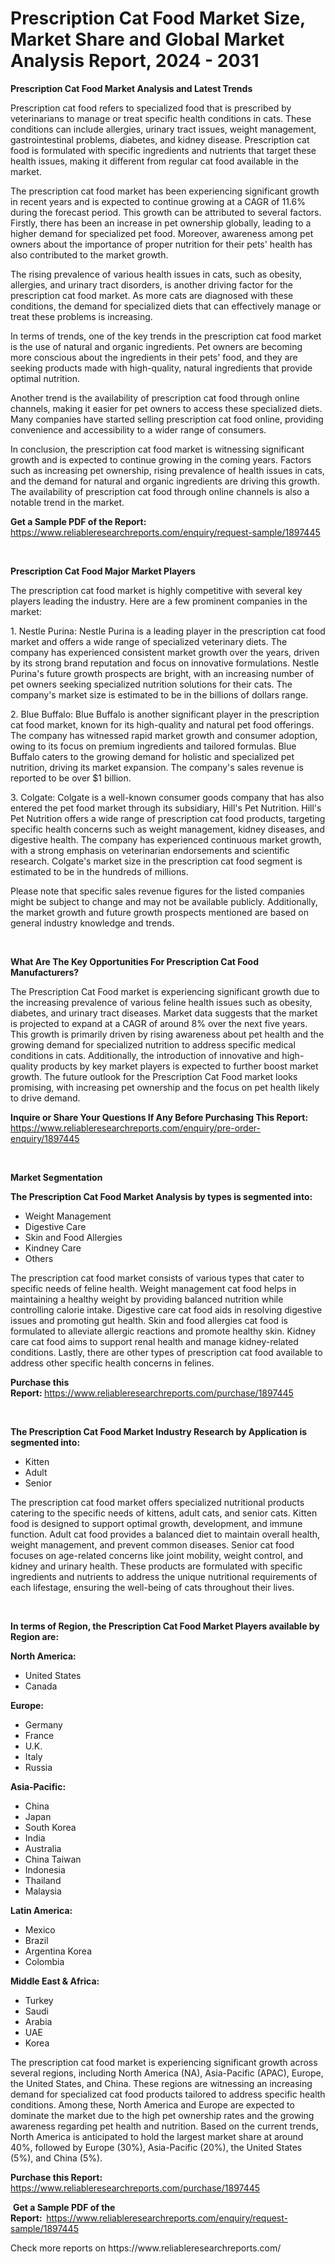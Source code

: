 <p><h1>Prescription Cat Food Market Size, Market Share and Global Market Analysis Report, 2024 - 2031</h1></p><p><strong>Prescription Cat Food Market Analysis and Latest Trends</strong></p>
<p><p>Prescription cat food refers to specialized food that is prescribed by veterinarians to manage or treat specific health conditions in cats. These conditions can include allergies, urinary tract issues, weight management, gastrointestinal problems, diabetes, and kidney disease. Prescription cat food is formulated with specific ingredients and nutrients that target these health issues, making it different from regular cat food available in the market.</p><p>The prescription cat food market has been experiencing significant growth in recent years and is expected to continue growing at a CAGR of 11.6% during the forecast period. This growth can be attributed to several factors. Firstly, there has been an increase in pet ownership globally, leading to a higher demand for specialized pet food. Moreover, awareness among pet owners about the importance of proper nutrition for their pets' health has also contributed to the market growth.</p><p>The rising prevalence of various health issues in cats, such as obesity, allergies, and urinary tract disorders, is another driving factor for the prescription cat food market. As more cats are diagnosed with these conditions, the demand for specialized diets that can effectively manage or treat these problems is increasing.</p><p>In terms of trends, one of the key trends in the prescription cat food market is the use of natural and organic ingredients. Pet owners are becoming more conscious about the ingredients in their pets' food, and they are seeking products made with high-quality, natural ingredients that provide optimal nutrition.</p><p>Another trend is the availability of prescription cat food through online channels, making it easier for pet owners to access these specialized diets. Many companies have started selling prescription cat food online, providing convenience and accessibility to a wider range of consumers.</p><p>In conclusion, the prescription cat food market is witnessing significant growth and is expected to continue growing in the coming years. Factors such as increasing pet ownership, rising prevalence of health issues in cats, and the demand for natural and organic ingredients are driving this growth. The availability of prescription cat food through online channels is also a notable trend in the market.</p></p>
<p><strong>Get a Sample PDF of the Report:&nbsp;</strong> <a href="https://www.reliableresearchreports.com/enquiry/request-sample/1897445">https://www.reliableresearchreports.com/enquiry/request-sample/1897445</a></p>
<p>&nbsp;</p>
<p><strong>Prescription Cat Food Major Market Players</strong></p>
<p><p>The prescription cat food market is highly competitive with several key players leading the industry. Here are a few prominent companies in the market:</p><p>1. Nestle Purina: Nestle Purina is a leading player in the prescription cat food market and offers a wide range of specialized veterinary diets. The company has experienced consistent market growth over the years, driven by its strong brand reputation and focus on innovative formulations. Nestle Purina's future growth prospects are bright, with an increasing number of pet owners seeking specialized nutrition solutions for their cats. The company's market size is estimated to be in the billions of dollars range.</p><p>2. Blue Buffalo: Blue Buffalo is another significant player in the prescription cat food market, known for its high-quality and natural pet food offerings. The company has witnessed rapid market growth and consumer adoption, owing to its focus on premium ingredients and tailored formulas. Blue Buffalo caters to the growing demand for holistic and specialized pet nutrition, driving its market expansion. The company's sales revenue is reported to be over $1 billion.</p><p>3. Colgate: Colgate is a well-known consumer goods company that has also entered the pet food market through its subsidiary, Hill's Pet Nutrition. Hill's Pet Nutrition offers a wide range of prescription cat food products, targeting specific health concerns such as weight management, kidney diseases, and digestive health. The company has experienced continuous market growth, with a strong emphasis on veterinarian endorsements and scientific research. Colgate's market size in the prescription cat food segment is estimated to be in the hundreds of millions.</p><p>Please note that specific sales revenue figures for the listed companies might be subject to change and may not be available publicly. Additionally, the market growth and future growth prospects mentioned are based on general industry knowledge and trends.</p></p>
<p>&nbsp;</p>
<p><strong>What Are The Key Opportunities For Prescription Cat Food Manufacturers?</strong></p>
<p><p>The Prescription Cat Food market is experiencing significant growth due to the increasing prevalence of various feline health issues such as obesity, diabetes, and urinary tract diseases. Market data suggests that the market is projected to expand at a CAGR of around 8% over the next five years. This growth is primarily driven by rising awareness about pet health and the growing demand for specialized nutrition to address specific medical conditions in cats. Additionally, the introduction of innovative and high-quality products by key market players is expected to further boost market growth. The future outlook for the Prescription Cat Food market looks promising, with increasing pet ownership and the focus on pet health likely to drive demand.</p></p>
<p><strong>Inquire or Share Your Questions If Any Before Purchasing This Report:</strong> <a href="https://www.reliableresearchreports.com/enquiry/pre-order-enquiry/1897445">https://www.reliableresearchreports.com/enquiry/pre-order-enquiry/1897445</a></p>
<p>&nbsp;</p>
<p><strong>Market Segmentation</strong></p>
<p><strong>The Prescription Cat Food Market Analysis by types is segmented into:</strong></p>
<p><ul><li>Weight Management</li><li>Digestive Care</li><li>Skin and Food Allergies</li><li>Kindney Care</li><li>Others</li></ul></p>
<p><p>The prescription cat food market consists of various types that cater to specific needs of feline health. Weight management cat food helps in maintaining a healthy weight by providing balanced nutrition while controlling calorie intake. Digestive care cat food aids in resolving digestive issues and promoting gut health. Skin and food allergies cat food is formulated to alleviate allergic reactions and promote healthy skin. Kidney care cat food aims to support renal health and manage kidney-related conditions. Lastly, there are other types of prescription cat food available to address other specific health concerns in felines.</p></p>
<p><strong>Purchase this Report:&nbsp;</strong><a href="https://www.reliableresearchreports.com/purchase/1897445">https://www.reliableresearchreports.com/purchase/1897445</a></p>
<p>&nbsp;</p>
<p><strong>The Prescription Cat Food Market Industry Research by Application is segmented into:</strong></p>
<p><ul><li>Kitten</li><li>Adult</li><li>Senior</li></ul></p>
<p><p>The prescription cat food market offers specialized nutritional products catering to the specific needs of kittens, adult cats, and senior cats. Kitten food is designed to support optimal growth, development, and immune function. Adult cat food provides a balanced diet to maintain overall health, weight management, and prevent common diseases. Senior cat food focuses on age-related concerns like joint mobility, weight control, and kidney and urinary health. These products are formulated with specific ingredients and nutrients to address the unique nutritional requirements of each lifestage, ensuring the well-being of cats throughout their lives.</p></p>
<p>&nbsp;</p>
<p><strong>In terms of Region, the Prescription Cat Food Market Players available by Region are:</strong></p>
<p>
    <p> <strong> North America: </strong>
        <ul>
            <li>United States</li>
            <li>Canada</li>
        </ul>
        </p> 
    <p> <strong> Europe: </strong>
        <ul>
            <li>Germany</li>
            <li>France</li>
            <li>U.K.</li>
            <li>Italy</li>
            <li>Russia</li>
        </ul>
        </p> 
    <p> <strong> Asia-Pacific: </strong>
        <ul>
            <li>China</li>
            <li>Japan</li>
            <li>South Korea</li>
            <li>India</li>
            <li>Australia</li>
            <li>China Taiwan</li>
            <li>Indonesia</li>
            <li>Thailand</li>
            <li>Malaysia</li>
        </ul>
        </p> 
    <p> <strong> Latin America: </strong>
        <ul>
            <li>Mexico</li>
            <li>Brazil</li>
            <li>Argentina Korea</li>
            <li>Colombia</li>
        </ul>
        </p> 
    <p> <strong> Middle East & Africa: </strong>
        <ul>
            <li>Turkey</li>
            <li>Saudi</li>
            <li>Arabia</li>
            <li>UAE</li>
            <li>Korea</li>
        </ul>
    </p>
    </p>
<p><p>The prescription cat food market is experiencing significant growth across several regions, including North America (NA), Asia-Pacific (APAC), Europe, the United States, and China. These regions are witnessing an increasing demand for specialized cat food products tailored to address specific health conditions. Among these, North America and Europe are expected to dominate the market due to the high pet ownership rates and the growing awareness regarding pet health and nutrition. Based on the current trends, North America is anticipated to hold the largest market share at around 40%, followed by Europe (30%), Asia-Pacific (20%), the United States (5%), and China (5%).</p></p>
<p><strong>Purchase this Report: </strong><a href="https://www.reliableresearchreports.com/purchase/1897445">https://www.reliableresearchreports.com/purchase/1897445</a></p>
<p>&nbsp;<strong>Get a Sample PDF of the Report:&nbsp;&nbsp;</strong><a href="https://www.reliableresearchreports.com/enquiry/request-sample/1897445">https://www.reliableresearchreports.com/enquiry/request-sample/1897445</a></p>
<p><strong></strong></p>
<p>Check more reports on https://www.reliableresearchreports.com/</p>